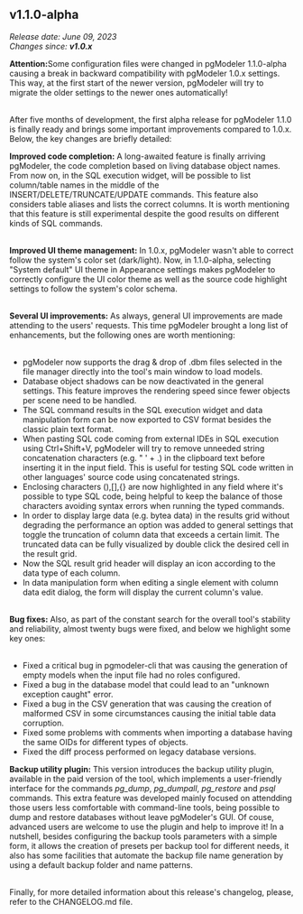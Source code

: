 v1.1.0-alpha
------
<em>Release date: June 09, 2023</em><br/>
<em>Changes since: <strong>v1.0.x</strong></em><br/>

<strong>Attention:</strong>Some configuration files were changed in pgModeler 1.1.0-alpha causing a break in backward compatibility with pgModeler 1.0.x settings. This way, at the first start of the newer version, pgModeler will try to migrate the older settings to the newer ones automatically!<br/><br/>

After five months of development, the first alpha release for pgModeler 1.1.0 is finally ready and brings some important improvements compared to 1.0.x. Below, the key changes are briefly detailed:

**Improved code completion:** A long-awaited feature is finally arriving pgModeler, the code completion based on living database object names. From now on, in the SQL execution widget, will be possible to list column/table names in the middle of the INSERT/DELETE/TRUNCATE/UPDATE commands. This feature also considers table aliases and lists the correct columns. It is worth mentioning that this feature is still experimental despite the good results on different kinds of SQL commands. <br/><br/>

**Improved UI theme management:** In 1.0.x, pgModeler wasn't able to correct follow the system's color set (dark/light). Now, in 1.1.0-alpha, selecting "System default" UI theme in Appearance settings makes pgModeler to correctly configure the UI color theme as well as the source code highlight settings to follow the system's color schema. <br/><br/>

**Several UI improvements:** As always, general UI improvements are made attending to the users' requests. This time pgModeler brought a long list of enhancements, but the following ones are worth mentioning: <br/><br/>
* pgModeler now supports the drag & drop of .dbm files selected in the file manager directly into the tool's main window to load models.<br/>
* Database object shadows can be now deactivated in the general settings. This feature improves the rendering speed since fewer objects per scene need to be handled.<br/>
* The SQL command results in the SQL execution widget and data manipulation form can be now exported to CSV format besides the classic plain text format.<br/>
* When pasting SQL code coming from external IDEs in SQL execution using Ctrl+Shift+V, pgModeler will try to remove unneeded string concatenation characters (e.g. " ' + .) in the clipboard text before inserting it in the input field. This is useful for testing SQL code written in other languages' source code using concatenated strings.<br/>
* Enclosing characters (),[],{} are now highlighted in any field where it's possible to type SQL code, being helpful to keep the balance of those characters avoiding syntax errors when running the typed commands.<br/>
* In order to display large data (e.g. bytea data) in the results grid without degrading the performance an option was added to general settings that toggle the truncation of column data that exceeds a certain limit. The truncated data can be fully visualized by double click the desired cell in the result grid.<br/>
* Now the SQL result grid header will display an icon according to the data type of each column.<br/>
* In data manipulation form when editing a single element with column data edit dialog, the form will display the current column's value.<br/><br/>

**Bug fixes:** Also, as part of the constant search for the overall tool's stability and reliability, almost twenty bugs were fixed, and below we highlight some key ones:<br/><br/>
* Fixed a critical bug in pgmodeler-cli that was causing the generation of empty models when the input file had no roles configured.<br/>
* Fixed a bug in the database model that could lead to an "unknown exception caught" error.<br/>
* Fixed a bug in the CSV generation that was causing the creation of malformed CSV in some circumstances causing the initial table data corruption.<br/>
* Fixed some problems with comments when importing a database having the same OIDs for different types of objects.<br/>
* Fixed the diff process performed on legacy database versions.<br/>

**Backup utility plugin:** This version introduces the backup utility plugin, available in the paid version of the tool, which implements a user-friendly interface for the commands _pg_dump_, _pg_dumpall_, _pg_restore_ and _psql_ commands. This extra feature was developed mainly focused on attendding those users less comfortable with command-line tools, being possible to dump and restore databases without leave pgModeler's GUI. Of couse, advanced users are welcome to use the plugin and help to improve it! In a nutshell, besides configuring the backup tools parameters with a simple form, it allows the creation of presets per backup tool for different needs, it also has some facilities that automate the backup file name generation by using a default backup folder and name patterns.<br/><br/>

Finally, for more detailed information about this release's changelog, please, refer to the CHANGELOG.md file.

